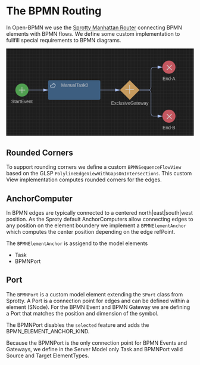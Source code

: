 # The BPMN Routing

In Open-BPMN we use the [Sprotty Manhattan Router](https://github.com/eclipse/sprotty/blob/master/packages/sprotty/src/features/routing/manhattan-edge-router.ts) connecting BPMN elements with BPMN flows. We define some custom implementation to fullfill special requirements to BPMN diagrams. 

<img src="./images/bpmn-routing-01.png" />

## Rounded Corners

To support rounding corners we define a custom `BPMNSequenceFlowView` based on the GLSP `PolylineEdgeViewWithGapsOnIntersections`. This custom View implementation computes rounded corners for the edges.



## AnchorComputer

In BPMN edges are typically connected to a centered north|east|south|west position. As the Sproty default AnchorComputers allow connecting edges to any position on the element boundery we implement a `BPMNElementAnchor` which computes the center position depending on the edge refPoint. 

The `BPMNElementAnchor` is assigend to the model elements 

 - Task 
 - BPMNPort

## Port

The `BPMNPort` is a custom model element extending the `SPort` class from Sprotty.  A Port is a connection point for edges and can be defined within a element (SNode). For the BPMN Event and BPMN Gateway we are defining a Port that matches the position and dimension of the symbol. 

The BPMNPort disables the `selected` feature and adds the BPMN_ELEMENT_ANCHOR_KIND.

Because the BPMNPort is the only connection point for BPMN Events and Gateways, we define in the Server Model only Task and BPMNPort valid Source and Target ElementTypes.


